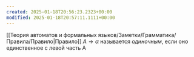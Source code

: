 ```yaml
---
created: 2025-01-18T20:56:23.2323+00:00
modified: 2025-01-18T20:57:11.1111+00:00
---
```

[[Теория автоматов и формальных языков/Заметки/Грамматика/Правила/Правило|Правило]] $A \rightarrow \alpha$ называется *одиночным*, если оно единственное с левой часть A